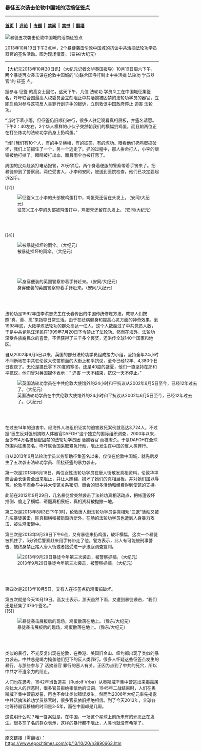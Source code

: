 ### 暴徒五次袭击伦敦中国城的活摘征签点

---

#### [首页](../../../..?n3990663) &nbsp;|&nbsp; [评论](../../../../../epoch-comment?n3990663) &nbsp;|&nbsp; [专题](../../../../../epoch-special?n3990663) &nbsp;|&nbsp; [禁闻](../../../../../epoch-news?n3990663) &nbsp;|&nbsp; [禁书](../../../../../books?n3990663) &nbsp;|&nbsp; [翻墙](https://github.com/gfw-breaker/nogfw/blob/master/README.md?n3990663)


<div><img alt="暴徒五次袭击伦敦中国城的活摘征签点" class="attachment-djy_600_400 size-djy_600_400 wp-post-image" src="https://i.epochtimes.com/assets/uploads/2013/10/1310192042171667-600x400.jpeg"/>
<div class="caption">
 <p>
  2013年10月19日下午2点半，2个暴徒袭击伦敦中国城的抗议中共活摘法轮功学员器官的签名活动。图为现场情景。（粟裕/大纪元）
 </p>
</div></div><hr/><div class="post_content" id="artbody" itemprop="articleBody">
 <!-- article content begin -->
 <p>
  【大纪元2013年10月20日讯】（大纪元记者文华英国报导）10月19日周六下午，两个暴徒再次袭击设在伦敦中国城的“向联合国呼吁制止中共活摘
  <ok href="https://www.epochtimes.com/gb/tag/%E6%B3%95%E8%BD%AE%E5%8A%9F.html">
   法轮功
  </ok>
  学员器官”的
  <ok href="https://www.epochtimes.com/gb/tag/%E5%BE%81%E7%AD%BE.html">
   征签
  </ok>
  点。
 </p>
 <p>
  据参与
  <ok href="https://www.epochtimes.com/gb/tag/%E5%BE%81%E7%AD%BE.html">
   征签
  </ok>
  的高女士回忆，这天下午，几位
  <ok href="https://www.epochtimes.com/gb/tag/%E6%B3%95%E8%BD%AE%E5%8A%9F.html">
   法轮功
  </ok>
  学员义工在中国城征集签名，呼吁联合国最高人权委员会立刻阻止中共活摘被囚禁的法轮功学员的器官，立即启动对参与这项反人类罪行刽子手的起诉，立刻敦促中国政府停止
  <ok href="https://www.epochtimes.com/gb/tag/%E8%BF%AB%E5%AE%B3.html">
   迫害
  </ok>
  法轮功。
 </p>
 <p>
  “当时下着小雨，但征签仍旧顺利进行，很多人驻足观看真相展板，并签名请愿。下午2：40左右，2个华人模样的小伙子突然朝我们的横幅扔鸡蛋，而且朝两位正在打坐炼功的法轮功学员身上扔鸡蛋。”
 </p>
 <p>
  “当时我们有10个人，有的手举横幅，有的征签，有的炼功。眼看他们扔鸡蛋搞破坏，我们上前抓住了一个，另一个逃走了。抓的过程中，那人拚命打人，小李的眼镜被他打掉了，眼睛被打出血，而且雨伞也被打弯了。
 </p>
 <p>
  周围的民众赶紧打电话报警，20分钟后，两个身着便服的警察带着手铐来了。把暴徒带到了警察局。两位受害人，小李和安同，被送到医院检查，他们已决定要起诉凶手。
 </p>
 <p>
  [[2]]
  <br/>
  <figure aria-describedby="caption-attachment-6761096" class="wp-caption aligncenter" id="attachment_6761096" style="width: 450px">
   <ok href=" https://i.epochtimes.com/assets/uploads/2013/10/1310192046191667.jpg" rel="noreferrer noopener" target="_blank">
    <img alt="征签义工小李的头部被鸡蛋打中，鸡蛋壳还留在头发上。（安同/大纪元）" class="size-large wp-image-6761096" src="https://i.epochtimes.com/assets/uploads/2013/10/1310192046191667.jpg" title="征签义工小李的头部被鸡蛋打中，鸡蛋壳还留在头发上。（安同/大纪元）"/>
   </ok>
   <br/><figcaption class="wp-caption-text" id="caption-attachment-6761096">
    征签义工小李的头部被鸡蛋打中，鸡蛋壳还留在头发上。（安同/大纪元）
   </figcaption><br/>
  </figure><br/>
  <br/>
  [[4]]
  <br/>
  <figure aria-describedby="caption-attachment-6761103" class="wp-caption aligncenter" id="attachment_6761103" style="width: 600px">
   <ok href=" https://i.epochtimes.com/assets/uploads/2013/10/1310200325221667-600x403.jpg" rel="noreferrer noopener" target="_blank">
    <img alt="被暴徒损坏的雨伞。（大纪元）" class="size-large wp-image-6761103" src="https://i.epochtimes.com/assets/uploads/2013/10/1310200325221667-600x403.jpg" title="被暴徒损坏的雨伞。（大纪元）"/>
   </ok>
   <br/><figcaption class="wp-caption-text" id="caption-attachment-6761103">
    被暴徒损坏的雨伞。（大纪元）
   </figcaption><br/>
  </figure><br/>
  <br/>
  <figure aria-describedby="caption-attachment-6761115" class="wp-caption aligncenter" id="attachment_6761115" style="width: 450px">
   <ok href=" https://i.epochtimes.com/assets/uploads/2013/10/1310192050351667.jpg" rel="noreferrer noopener" target="_blank">
    <img alt="身穿便装的英国警察带着手铐赶来。（安同/大纪元）" class="size-large wp-image-6761115" src="https://i.epochtimes.com/assets/uploads/2013/10/1310192050351667.jpg" title="身穿便装的英国警察带着手铐赶来。（安同/大纪元）"/>
   </ok>
   <br/><figcaption class="wp-caption-text" id="caption-attachment-6761115">
    身穿便装的英国警察带着手铐赶来。（安同/大纪元）
   </figcaption><br/>
  </figure><br/>
  <br/>
  法轮功是1992年由李洪志先生在长春传出的中国传统修炼方法，教导人们按照“真、善、忍”来指导日常生活。由于在祛病健身和提高心灵方面的神奇效果，到1998年底，大陆学炼法轮功的群众高达一亿人，这个人数超过了中共党员人数，于是中共党魁江泽民在1999年7月20日下令禁止了法轮功。然而在海外，法轮功深受各族裔民众的喜爱，不但获得了三千多个褒奖，还洪传全球140个国家和地区。
 </p>
 <p>
  自从2002年6月5日以来，英国的部分法轮功学员组成接力小组，坚持全年24小时不间断地在中共驻伦敦大使馆前面的大街上和平抗议，至今已经12年、4,380个日日夜夜了。无论是摄氏零下20度的寒冬，还是40度的盛夏，他们一直坚持在那和平抗议，他们曾对英国媒体表示：“
  <ok href="https://www.epochtimes.com/gb/tag/%E8%BF%AB%E5%AE%B3.html">
   迫害
  </ok>
  一天不结束，抗议一天不停止。”
  <br/>
  <figure aria-describedby="caption-attachment-6761119" class="wp-caption aligncenter" id="attachment_6761119" style="width: 600px">
   <ok href=" https://i.epochtimes.com/assets/uploads/2013/10/1310192057381667-600x450.jpg" rel="noreferrer noopener" target="_blank">
    <img alt="英国法轮功学员在中共伦敦大使馆外的24小时和平抗议从2002年6月5日至今，已经12年过去了。（大纪元）" class="size-large wp-image-6761119" src="https://i.epochtimes.com/assets/uploads/2013/10/1310192057381667-600x450.jpg" title="英国法轮功学员在中共伦敦大使馆外的24小时和平抗议从2002年6月5日至今，已经12年过去了。（大纪元）"/>
   </ok>
   <br/><figcaption class="wp-caption-text" id="caption-attachment-6761119">
    英国法轮功学员在中共伦敦大使馆外的24小时和平抗议从2002年6月5日至今，已经12年过去了。（大纪元）
   </figcaption><br/>
  </figure><br/>
  <br/>
  在过去14年的迫害中，经海外人权组织证实的迫害致死案例就高达3,724人，不过据“医生反对强制摘取人体器官DAFOH”这个独立的国际组织调查，2000年以来，至少有4万名被秘密囚禁的法轮功学员因
  <ok href="https://www.epochtimes.com/gb/tag/%E6%B4%BB%E6%91%98%E5%99%A8%E5%AE%98.html">
   活摘器官
  </ok>
  而被虐杀。于是DAFOH在全球范围内征集签名，呼吁联合国采取紧急行动，阻止发生在中国的反人类罪行。
 </p>
 <p>
  自从2013年6月法轮功学员义务帮助征集签名以来，仅仅在伦敦中国城，就先后发生了五次袭击法轮功学员、阻挠征签的暴力袭击。
 </p>
 <p>
  第一次是2013年6月16日，两位女性法轮功学员在唐人街散发真相资料，伦敦华埠商会会长谢贵全出来阻止，并让人踢翻、损坏了她们的真相展板，并对她们加以辱骂。伦敦华商会与中共大使馆关系密切，商会的很多活动和经费得到使馆的支持。
 </p>
 <p>
  此前在2012年9月29日，几名暴徒曾突然袭击了法轮功真相活动点，把帐篷毁坏推倒、偷走了横幅、砸翻真相展板，真相资料被抛撒一地。
 </p>
 <p>
  第二次是2013年8月3日下午3时，伦敦唐人街法轮功学员讲真相劝“三退”活动又被几名暴徒袭击，除真相横幅被损毁折断外，在场的法轮功学员也遭到人身暴力攻击，被生鸡蛋砸中。
 </p>
 <p>
  第三次是2013年9月29日下午6点，又有暴徒来扔鸡蛋，破坏横幅，这次一个暴徒被抓住了，5分钟后警察赶来用手铐带走了他。警方表示，此人有可能被刑事警告、被终身禁止踏入唐人街或者接受进一步法庭调查宣判。
  <br/>
  <figure aria-describedby="caption-attachment-6761131" class="wp-caption aligncenter" id="attachment_6761131" style="width: 600px">
   <ok href=" https://i.epochtimes.com/assets/uploads/2013/10/1310192059471667-600x338.jpg" rel="noreferrer noopener" target="_blank">
    <img alt="2013年9月29日暴徒今年第三次袭击，被警察抓捕。（大纪元）" class="size-large wp-image-6761131" src="https://i.epochtimes.com/assets/uploads/2013/10/1310192059471667-600x338.jpg" title="2013年9月29日暴徒今年第三次袭击，被警察抓捕。（大纪元）"/>
   </ok>
   <br/><figcaption class="wp-caption-text" id="caption-attachment-6761131">
    2013年9月29日暴徒今年第三次袭击，被警察抓捕。（大纪元）
   </figcaption><br/>
  </figure><br/>
  <br/>
  第四次是2013年10月5日，又有人在征签点扔鸡蛋搞破坏。
 </p>
 <p>
  第五次就是今天10月19日。高女士表示，那天虽然下雨，又遭到暴徒袭击，“我们还是征集了376个签名。”
  <br/>
  [[5]]
  <br/>
  <figure aria-describedby="caption-attachment-6761141" class="wp-caption aligncenter" id="attachment_6761141" style="width: 600px">
   <ok href=" https://i.epochtimes.com/assets/uploads/2013/10/1310192050041667-600x450.jpg" rel="noreferrer noopener" target="_blank">
    <img alt="暴徒袭击展板后的现场，鸡蛋散落在地上。（豫东/大纪元）" class="size-large wp-image-6761141" src="https://i.epochtimes.com/assets/uploads/2013/10/1310192050041667-600x450.jpg" title="暴徒袭击展板后的现场，鸡蛋散落在地上。（豫东/大纪元）"/>
   </ok>
   <br/><figcaption class="wp-caption-text" id="caption-attachment-6761141">
    暴徒袭击展板后的现场，鸡蛋散落在地上。（豫东/大纪元）
   </figcaption><br/>
  </figure><br/>
  <br/>
  类似的暴行，不光反复出现在伦敦，在香港、美国旧金山、纽约都出现了类似的暴力袭击。中共总是竭力掩盖他们犯下的反人类罪行。很多人怀疑这些征签点发生的暴行，与那些参与了
  <ok href="https://www.epochtimes.com/gb/tag/%E6%B4%BB%E6%91%98%E5%99%A8%E5%AE%98.html">
   活摘器官
  </ok>
  罪行的恶人有关。正因为点到了中共的死穴，所以中共才不遗余力的阻止。
 </p>
 <p>
  人们也在思考，1942年当鲁道夫（Rudolf Vrba）从奥斯威辛集中营逃出来揭露屠杀犹太人的罪恶时，很多官员拒绝相信他的证词，1945年二战结束时，人们在奥斯威辛集中营前发誓，再也不会让类似错误发生，然而当2006年大纪元率先揭露中共活摘法轮功学员器官时，很多官员依旧拒绝相信。到了今天2013年，全球各地等待器官移植的时间是3-5年，而在中国却是几周。
 </p>
 <p>
  这说明什么呢？唯一答案就是，在中国，一场这个星球上前所未有的邪恶正在发生。很多签了名的群众表示，这样的暴行都不阻止，人类也就没有希望了。
 </p>
 <!-- article content end -->
 <div id="below_article_ad">
 </div>
</div>


---

原文链接（需翻墙）：https://www.epochtimes.com/gb/13/10/20/n3990663.htm